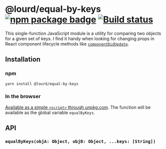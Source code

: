 # @lourd/equal-by-keys [![npm package badge][npm-badge]][npm] [![Build status][travis-badge]][travis]

[npm-badge]: https://img.shields.io/npm/v/@lourd/equal-by-keys.svg?style=flat-square
[npm]: https://www.npmjs.com/package/@lourd/equal-by-keys
[travis-badge]: https://travis-ci.org/lourd/js-equal-by-keys.svg
[travis]: https://travis-ci.org/lourd/js-equal-by-keys

This single-function JavaScript module is a utility for comparing two objects for a given set of keys. I find it handy when looking for changing props in React component lifecycle methods like [`componentDidUpdate`](https://reactjs.org/docs/react-component.html#componentdidupdate).

## Installation

### npm

```sh
yarn install @lourd/equal-by-keys
```

### In the browser

[Available as a simple `<script>` through unpkg.com](https://unpkg.com/@lourd/equal-by-keys@0.1.0/umd/@lourd/equal-by-keys.js). The function will be available as the global variable `equalByKeys`.

## API

### `equalByKeys(objA: Object, objB: Object, ...keys: [String])`
